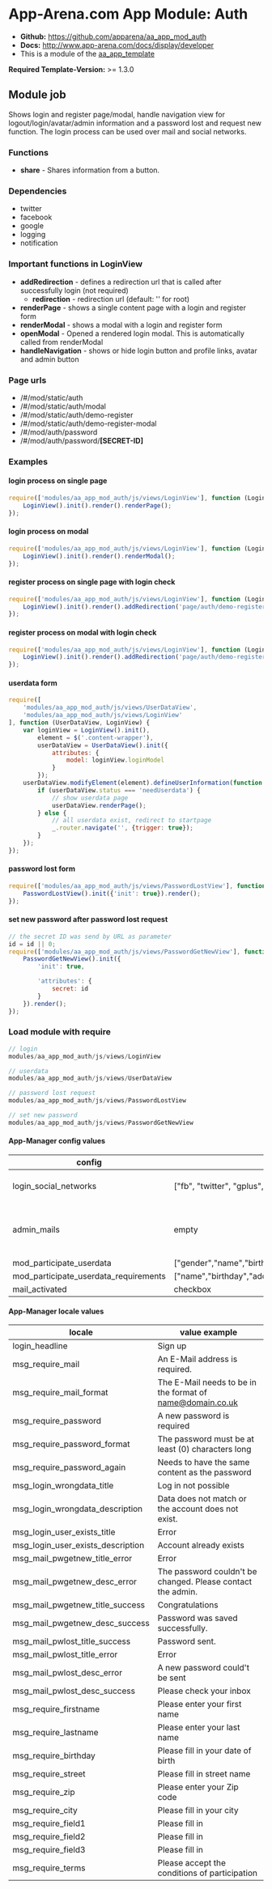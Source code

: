 # App-Arena.com App Module: Auth
* **Github:** https://github.com/apparena/aa_app_mod_auth
* **Docs:** http://www.app-arena.com/docs/display/developer
* This is a module of the [aa_app_template](https://github.com/apparena/aa_app_template)

**Required Template-Version:** >= 1.3.0

## Module job
Shows login and register page/modal, handle navigation view for logout/login/avatar/admin information and a password lost and request new function.
The login process can be used over mail and social networks.

### Functions
* **share** - Shares information from a button.

### Dependencies
* twitter
* facebook
* google
* logging
* notification

### Important functions in LoginView
* **addRedirection** - defines a redirection url that is called after successfully login (not required)
    * **redirection** - redirection url (default: '' for root)
* **renderPage** - shows a single content page with a login and register form
* **renderModal** - shows a modal with a login and register form
* **openModal** - Opened a rendered login modal. This is automatically called from renderModal
* **handleNavigation** - shows or hide login button and profile links, avatar and admin button

### Page urls
* /#/mod/static/auth
* /#/mod/static/auth/modal
* /#/mod/static/auth/demo-register
* /#/mod/static/auth/demo-register-modal
* /#/mod/auth/password
* /#/mod/auth/password/**[SECRET-ID]**

### Examples
#### login process on single page
```javascript
require(['modules/aa_app_mod_auth/js/views/LoginView'], function (LoginView) {
    LoginView().init().render().renderPage();
});
```

#### login process on modal
```javascript
require(['modules/aa_app_mod_auth/js/views/LoginView'], function (LoginView) {
    LoginView().init().render().renderModal();
});
```

#### register process on single page with login check
```javascript
require(['modules/aa_app_mod_auth/js/views/LoginView'], function (LoginView) {
    LoginView().init().render().addRedirection('page/auth/demo-register/userdata').renderPage();
});
```

#### register process on modal with login check
```javascript
require(['modules/aa_app_mod_auth/js/views/LoginView'], function (LoginView) {
    LoginView().init().render().addRedirection('page/auth/demo-register/userdata').renderModal();
});
```

#### userdata form
```javascript
require([
    'modules/aa_app_mod_auth/js/views/UserDataView',
    'modules/aa_app_mod_auth/js/views/LoginView'
], function (UserDataView, LoginView) {
    var loginView = LoginView().init(),
        element = $('.content-wrapper'),
        userDataView = UserDataView().init({
            attributes: {
                model: loginView.loginModel
            }
        });
    userDataView.modifyElement(element).defineUserInformation(function () {
        if (userDataView.status === 'needUserdata') {
            // show userdata page
            userDataView.renderPage();
        } else {
            // all userdata exist, redirect to startpage
            _.router.navigate('', {trigger: true});
        }
    });
});
```

#### password lost form
```javascript
require(['modules/aa_app_mod_auth/js/views/PasswordLostView'], function (PasswordLostView) {
    PasswordLostView().init({'init': true}).render();
});
```

#### set new password after password lost request
```javascript
// the secret ID was send by URL as parameter
id = id || 0;
require(['modules/aa_app_mod_auth/js/views/PasswordGetNewView'], function (PasswordGetNewView) {
    PasswordGetNewView().init({
        'init': true,

        'attributes': {
            secret: id
        }
    }).render();
});
```

### Load module with require
```javascript
// login
modules/aa_app_mod_auth/js/views/LoginView

// userdata
modules/aa_app_mod_auth/js/views/UserDataView

// password lost request
modules/aa_app_mod_auth/js/views/PasswordLostView

// set new password
modules/aa_app_mod_auth/js/views/PasswordGetNewView
```

#### App-Manager config values
| config | default | description |
|--------|--------|--------|
| login_social_networks | ["fb", "twitter", "gplus", "email_password" ] | multiselect to enable/disable login types |
| admin_mails | empty | admin e-mail addies (with commata) to set app admins |
| mod_participate_userdata | ["gender","name","birthday","address","field1","field2","field3"] | multiselect |
| mod_participate_userdata_requirements | ["name","birthday","address","field1","field2","field3"] | multiselect |
| mail_activated | checkbox | &nbsp; |

#### App-Manager locale values
| locale | value example |
|--------|--------|
| login_headline | Sign up |
| msg_require_mail | An E-Mail address is required. |
| msg_require_mail_format | The E-Mail needs to be in the format of name@domain.co.uk |
| msg_require_password | A new password is required |
| msg_require_password_format | The password must be at least (0) characters long |
| msg_require_password_again | Needs to have the same content as the password |
| msg_login_wrongdata_title | Log in not possible |
| msg_login_wrongdata_description | Data does not match or the account does not exist. |
| msg_login_user_exists_title | Error |
| msg_login_user_exists_description | Account already exists |
| msg_mail_pwgetnew_title_error | Error |
| msg_mail_pwgetnew_desc_error | The password couldn't be changed. Please contact the admin. |
| msg_mail_pwgetnew_title_success | Congratulations |
| msg_mail_pwgetnew_desc_success | Password was saved successfully. |
| msg_mail_pwlost_title_success | Password sent. |
| msg_mail_pwlost_title_error | Error |
| msg_mail_pwlost_desc_error | A new password could't be sent |
| msg_mail_pwlost_desc_success | Please check your inbox |
| msg_require_firstname | Please enter your first name |
| msg_require_lastname | Please enter your last name |
| msg_require_birthday | Please fill in your date of birth |
| msg_require_street | Please fill in street name |
| msg_require_zip | Please enter your Zip code |
| msg_require_city | Please fill in your city |
| msg_require_field1 | Please fill in |
| msg_require_field2 | Please fill in |
| msg_require_field3 | Please fill in |
| msg_require_terms | Please accept the conditions of participation |